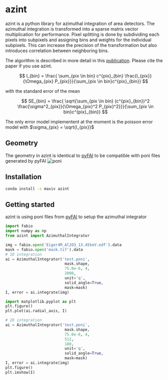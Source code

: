 # azint 

azint is a python library for azimuthal integration of area detectors.
The azimuthal integration is transformed into a sparse matrix vector multiplication for performance. Pixel splitting is done by subdividing 
each pixels into subpixels and assigning bins and weights for the individual subpixels. This can increase the precision of the transformation but also introduces correlation between neighboring bins.

The algorithm is described in more detail in this [publication](https://doi.org/10.1107/S1600577522008232). Please cite the paper if you use azint.

$$
I_{bin} = \frac{ \sum_{pix \in bin} c^{pix}_{bin} \frac{I_{pix}}{\Omega_{pix} P_{pix}}}{\sum_{pix \in bin}c^{pix}_{bin}}
$$

with the standard error of the mean

$$
SE_{bin} = \frac{ \sqrt{\sum_{pix \in bin} (c^{pix}_{bin})^2 \frac{\sigma^2_{pix}}{\Omega_{pix}^2 P_{pix}^2}}}{\sum_{pix \in bin}c^{pix}_{bin}}
$$

The only error model implementent at the moment is the poisson error model with
$\sigma_{pix} = \sqrt{I_{pix}}$
## Geometry
The geometry in azint is identical to [pyFAI](https://pyfai.readthedocs.io) to be compatible with poni files generated by pyFAI 
![poni](https://pyfai.readthedocs.io/en/master/_images/PONI.png)

## Installation
``` bash
conda install -c maxiv azint
```

## Getting started
azint is using poni files from [pyFAI](https://pyfai.readthedocs.io) to setup the azimuthal integrator
``` python
import fabio
import numpy as np
from azint import AzimuthalIntegrator

img = fabio.open('Eiger4M_Al2O3_13.45keV.edf').data
mask = fabio.open('mask.tif').data
# 1D integration
ai = AzimuthalIntegrator('test.poni', 
                          mask.shape, 
                          75.0e-6, 4, 
                          2000,
                          unit='q',
                          solid_angle=True,
                          mask=mask) 
I, error = ai.integrate(img)

import matplotlib.pyplot as plt
plt.figure()
plt.plot(ai.radial_axis, I)

# 2D integration
ai = AzimuthalIntegrator('test.poni', 
                          mask.shape, 
                          75.0e-6, 4, 
                          512, 
                          180, 
                          unit='q',
                          solid_angle=True,
                          mask=mask) 
I, error = ai.integrate(img)
plt.figure()
plt.imshow(I)

```
